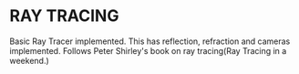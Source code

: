 # RAY TRACING

Basic Ray Tracer implemented. This has reflection, refraction and cameras implemented. Follows Peter Shirley's book on ray tracing(Ray Tracing in a weekend.)